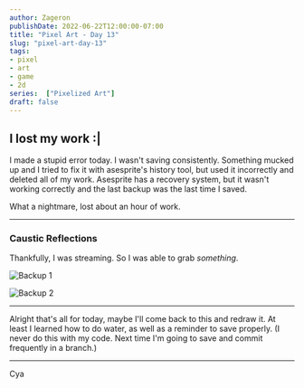 ```yaml
---
author: Zageron
publishDate: 2022-06-22T12:00:00-07:00
title: "Pixel Art - Day 13"
slug: "pixel-art-day-13"
tags: 
- pixel
- art
- game
- 2d
series:  ["Pixelized Art"]
draft: false
---
```


## I lost my work :|

I made a stupid error today.
I wasn't saving consistently.
Something mucked up and I tried to fix it with asesprite's history tool,
but used it incorrectly and deleted all of my work.
Asesprite has a recovery system,
but it wasn't working correctly and the last backup was the last time I saved.

What a nightmare, lost about an hour of work.

----

### Caustic Reflections

Thankfully, I was streaming. So I was able to grab _something_.

![Backup 1](caustic-reflections-backup.png)

![Backup 2](caustic-reflections-backup-2.png)

----

Alright that's all for today, maybe I'll come back to this and redraw it.
At least I learned how to do water, as well as a reminder to save properly.
(I never do this with my code.
Next time I'm going to save and commit frequently in a branch.)

----

Cya
